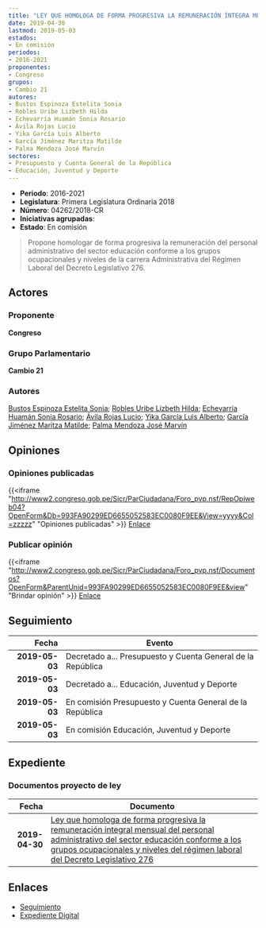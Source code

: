 ```yaml
---
title: "LEY QUE HOMOLOGA DE FORMA PROGRESIVA LA REMUNERACIÓN ÍNTEGRA MENSUAL DEL PERSONAL ADMINISTRATIVO DEL SECTOR EDUCACIÓN CONFORME A LOS GRUPOS OCUPACIONALES Y NIVELES DEL RÉGIMEN LABORAL DEL DECRETO LEGISLATIVO 276"
date: 2019-04-30
lastmod: 2019-05-03
estados:
- En comisión
periodos:
- 2016-2021
proponentes:
- Congreso
grupos:
- Cambio 21
autores:
- Bustos Espinoza Estelita Sonia
- Robles Uribe Lizbeth Hilda
- Echevarría Huamán Sonia Rosario
- Ávila Rojas Lucio
- Yika García Luis Alberto
- García Jiménez Maritza Matilde
- Palma Mendoza José Marvín
sectores:
- Presupuesto y Cuenta General de la República
- Educación, Juventud y Deporte
---
```

- **Periodo**: 2016-2021
- **Legislatura**: Primera Legislatura Ordinaria 2018
- **Número**: 04262/2018-CR
- **Iniciativas agrupadas**: 
- **Estado**: En comisión

> Propone homologar de forma progresiva la remuneración del personal administrativo del sector educación conforme a los grupos ocupacionales y niveles de la carrera Administrativa del Régimen Laboral del Decreto Legislativo 276.


## Actores

### Proponente

**Congreso**

### Grupo Parlamentario

**Cambio 21**

### Autores

[Bustos Espinoza Estelita Sonia](mailto:mailto:ebustos@congreso.gob.pe); [Robles Uribe Lizbeth Hilda](mailto:mailto:lroblesu@congreso.gob.pe); [Echevarría Huamán Sonia Rosario](mailto:mailto:sechevarria@congreso.gob.pe); [Ávila Rojas Lucio](mailto:mailto:lavilar@congreso.gob.pe); [Yika García Luis Alberto](mailto:mailto:lyika@congreso.gob.pe); [García Jiménez Maritza Matilde](mailto:mailto:mgarciaj@congreso.gob.pe); [Palma Mendoza José Marvín](mailto:mailto:jpalma@congreso.gob.pe)

## Opiniones

### Opiniones publicadas

{{<iframe "http://www2.congreso.gob.pe/Sicr/ParCiudadana/Foro_pvp.nsf/RepOpiweb04?OpenForm&Db=993FA90299ED6655052583EC0080F9EE&View=yyyy&Col=zzzzz" "Opiniones publicadas" >}}
[Enlace](http://www2.congreso.gob.pe/Sicr/ParCiudadana/Foro_pvp.nsf/RepOpiweb04?OpenForm&Db=993FA90299ED6655052583EC0080F9EE&View=yyyy&Col=zzzzz)

### Publicar opinión

{{<iframe "http://www2.congreso.gob.pe/Sicr/ParCiudadana/Foro_pvp.nsf/Documentos?OpenForm&ParentUnid=993FA90299ED6655052583EC0080F9EE&view" "Brindar opinión" >}}
[Enlace](http://www2.congreso.gob.pe/Sicr/ParCiudadana/Foro_pvp.nsf/Documentos?OpenForm&ParentUnid=993FA90299ED6655052583EC0080F9EE&view)


## Seguimiento

| Fecha | Evento |
|------:|--------|
| **2019-05-03** | Decretado a... Presupuesto y Cuenta General de la República |
| **2019-05-03** | Decretado a... Educación, Juventud y Deporte |
| **2019-05-03** | En comisión Presupuesto y Cuenta General de la República |
| **2019-05-03** | En comisión Educación, Juventud y Deporte |

## Expediente

### Documentos proyecto de ley

| Fecha | Documento |
|------:|-----------|
| **2019-04-30** | [Ley que homologa de forma progresiva la remuneración integral mensual del personal administrativo del sector educación conforme a los grupos ocupacionales y niveles del régimen laboral del Decreto Legislativo 276](http://www.leyes.congreso.gob.pe/Documentos/2016_2021/Proyectos_de_Ley_y_de_Resoluciones_Legislativas/PL0426220190430.pdf) |

## Enlaces

- [Seguimiento](http://www2.congreso.gob.pe/Sicr/TraDocEstProc/CLProLey2016.nsf/f7fff46988ca05b1052578e100829cc7/62a9198dcaa1be43052583ec007ecec0?OpenDocument)
- [Expediente Digital](http://www2.congreso.gob.pe/Sicr/TraDocEstProc/CLProLey2016.nsf/f7fff46988ca05b1052578e100829cc7/62a9198dcaa1be43052583ec007ecec0?OpenDocument&Click=05257FB7005EB655.eb71d0cf91d8294e05256cdf006b5706/$Body/0.1C6C)

